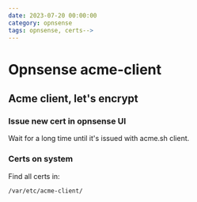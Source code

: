 ```yaml
--- 
date: 2023-07-20 00:00:00
category: opnsense
tags: opnsense, certs-->
---
```

# Opnsense acme-client

## Acme client, let's encrypt

### Issue new cert in opnsense UI
Wait for a long time until it's issued with acme.sh client.

### Certs on system
Find all certs in:

	/var/etc/acme-client/
